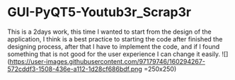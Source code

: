 # GUI-PyQT5-Youtub3r_Scrap3r

This is a 2days work, this time I wanted to start from the design of the application, I think is a best practice to starting the code after finished the designing process, after that I have to implement the code, and if I found something that is not good for the user experience I can change it easily.
![](https://user-images.githubusercontent.com/97179746/160294267-572cddf3-1508-436e-a112-1d28cf686bdf.png =250x250)
